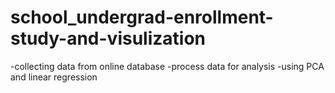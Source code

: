 # school_undergrad-enrollment-study-and-visulization
-collecting data from online database
-process data for analysis
-using PCA and linear regression
